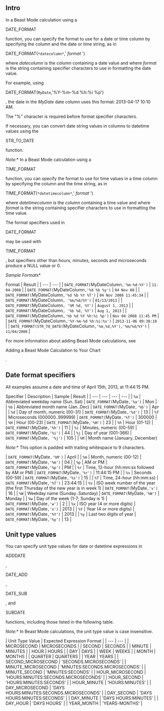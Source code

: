 

Intro
-------

In a Beast Mode calculation using a

DATE\_FORMAT

function, you can specify the format to use for a date or time column by specifying the column and the date or time string, as in

DATE\_FORMAT(`
 *datecolumn*
 `,'
 *format*
 ')

where
 *datecolumn*
 is the column containing a date value and where
 *format*
 is the string containing specifier characters to use in formatting the date value.


 For example, using

DATE\_FORMAT(`MyDate`,'%Y-%m-%d %h:%i %p')

, the date in the
 *MyDate*
 date column uses this format: 2013-04-17 10:10 AM.


 The "%" character is required before format specifier characters.


 If necessary, you can convert date string values in columns to datetime values using the

STR\_TO\_DATE

function.

*Note:**
 In a Beast Mode calculation using a

TIME\_FORMAT

function, you can specify the format to use for time values in a time column by specifying the column and the time string, as in

TIME\_FORMAT(`
 *datetimecolumn*
 `,'
 *format*
 ')

where
 *datetimecolumn*
 is the column containing a time value and where
 *format*
 is the string containing specifier characters to use in formatting the time value.


 The format specifiers used in

DATE\_FORMAT

may be used with

TIME\_FORMAT

, but specifiers other than hours, minutes, seconds and microseconds produce a NULL value or 0.

*Sample Formats**


 Format
  |
 Result
  |
| --- | --- |
|
`DATE_FORMAT(`MyDateColumn`,'%m-%d-%Y')`
 |
`11-04-2008`
 |
|
`DATE_FORMAT(`MyDateColumn`,'%d %b %y')`
 |
`04 Nov 08`
 |
|
`DATE_FORMAT(`MyDateColumn`,'%d %b %Y %T')`
 |
`04 Nov 2008 11:45:34`
 |
|
`DATE_FORMAT(`MyDateColumn`, '%m/%d/%Y')`
 |
`01/13/2013`
 |
|
`DATE_FORMAT(`MyDateColumn`, '%M %d, %Y')`
 |
`August 1, 2013`
 |
|
`DATE_FORMAT(`MyDateColumn`, '%b %d, %Y')`
 |
`Aug 1, 2013`
 |
|
`DATE_FORMAT(`MyDateColumn`,'%b %d %Y %h:%i %p')`
 |
`Nov 04 2008 11:45 PM`
 |
|
`DATE_FORMAT(`MyDateColumn`,'%Y-%m-%d %h:%i:%s')`
 |
`2013-11-06 09:38:10`
 |
|
`DATE_FORMAT(STR_TO_DATE(`MyDateColumn`,'%m,%d,%Y'),'%m/%d/%Y')`
 |
`11/04/2008`
 |

For more information about adding Beast Mode calculations, see

Adding a Beast Mode Calculation to Your Chart

.


 Date format specifiers
------------------------

All examples assume a date and time of April 15th, 2013, at 11:44:15 PM.


 Specifier
  |
 Description
  |
 Sample
  |
 Result
  |
| --- | --- | --- | --- |
|
`%a`
 |
 Abbreviated weekday name (Sun..Sat)
  |
`DATE_FORMAT(`MyDate`,'%a')`
 |
 Mon
  |
|
`%b`
 |
 Abbreviated month name (Jan..Dec)
  |
`DATE_FORMAT(`MyDate`,'%b')`
 |
 Apr
  |
|
`%d`
 |
 Day of month, numeric (00-31)
  |
`DATE_FORMAT(`MyDate`,'%d')`
 |
 13
  |
|
`%f`
 |
 Microseconds (000000..999999)
  |
`DATE_FORMAT(`MyDate`,'%f')`
 |
 300000
  |
|
`%H`
 |
 Hour (00-23)
  |
`DATE_FORMAT(`MyDate`,'%H')`
 |
 23
  |
|
`%h`
 |
 Hour (01-12)
  |
`DATE_FORMAT(`MyDate`,'%h')`
 |
 11
  |
|
`%i`
 |
 Minutes, numeric (00-59)
  |
`DATE_FORMAT(`MyDate`,'%i')`
 |
 44
  |
|
`%j`
 |
 Day of year (001-366)
  |
`DATE_FORMAT(`MyDate`, '%j')`
 |
 105
  |
|
`%M`
 |
 Month name (January..December)

*Note:**
 This option is padded with trailing whitespace to 9 characters.

|
`DATE_FORMAT(`MyDate`,'%M')`
 |
 April
  |
|
`%m`
 |
 Month, numeric (00-12)
  |
`DATE_FORMAT(`MyDate`,'%m')`
 |
 04
  |
|
`%p`
 |
 AM or PM
  |
`DATE_FORMAT(`MyDate`,'%p')`
 |
 PM
  |
|
`%r`
 |
 Time, 12-hour (hh:mm:ss followed by AM or PM)
  |
`DATE_FORMAT(`MyDate`,'%r')`
 |
 11:44:15 PM
  |
|
`%s`
 |
 Seconds (00-59)
  |
`DATE_FORMAT(`MyDate`,'%s')`
 |
 15
  |
|
`%T`
 |
 Time, 24-hour (hh:mm:ss)
  |
`DATE_FORMAT(`MyDate`,'%T')`
 |
 23:44:15
  |
|
`%v`
 |
 ISO week number of the year (the first Thursday of the new year is in week 1)
  |
`DATE_FORMAT(`MyDate`,'v')`
 |
 16
  |
|
`%W`
 |
 Weekday name (Sunday..Saturday)
  |
`DATE_FORMAT(`MyDate`,'%W')`
 |
 Monday
  |
|
`%w`
 |
 Day of the week (1-7; Sunday is 1)
  |
`DATE_FORMAT(`MyDate`,'w')`
 |
 2
  |
|
`%x`
 |
 ISO year (4 or more digits)
  |
`DATE_FORMAT(`MyDate`,'x')`
 |
 2013
  |
|
`%Y`
 |
 Year (4 or more digits)
  |
`DATE_FORMAT(`MyDate`,'%Y')`
 |
 2013
  |
|
`%y`
 |
 Last two digits of year
  |
`DATE_FORMAT(`MyDate`,'%y')`
 |
 13
  |

Unit type values
------------------

You can specify unit type values for date or datetime expressions in

ADDDATE

,

DATE\_ADD

,

DATE\_SUB

, and

SUBDATE

functions, including those listed in the following table.

*Note:**
 In Beast Mode calculations, the unit type value is case insensitive.


|
 Unit Type Value
  |
 Expected Expression Format
  |
| --- | --- |
|
 MICROSECOND
  |
 MICROSECONDS
  |
|
 SECOND
  |
 SECONDS
  |
|
 MINUTE
  |
 MINUTES
  |
|
 HOUR
  |
 HOURS
  |
|
 DAY
  |
 DAYS
  |
|
 WEEK
  |
 WEEKS
  |
|
 MONTH
  |
 MONTHS
  |
|
 QUARTER
  |
 QUARTERS
  |
|
 YEAR
  |
 YEARS
  |
|
 SECOND\_MICROSECOND
  |
 'SECONDS.MICROSECONDS'
  |
|
 MINUTE\_MICROSECOND
  |
 'MINUTES:SECONDS.MICROSECONDS'
  |
|
 MINUTE\_SECOND
  |
 'MINUTES:SECONDS'
  |
|
 HOUR\_MICROSECOND
  |
 'HOURS:MINUTES:SECONDS.MICROSECONDS'
  |
|
 HOUR\_SECOND
  |
 'HOURS:MINUTES:SECONDS'
  |
|
 HOUR\_MINUTE
  |
 'HOURS:MINUTES'
  |
|
 DAY\_MICROSECOND
  |
 'DAYS HOURS:MINUTES:SECONDS.MICROSECONDS'
  |
|
 DAY\_SECOND
  |
 'DAYS HOURS:MINUTES:SECONDS'
  |
|
 DAY\_MINUTE
  |
 'DAYS HOURS:MINUTES'
  |
|
 DAY\_HOUR
  |
 'DAYS HOURS'
  |
|
 YEAR\_MONTH
  |
 'YEARS-MONTHS'
  |


